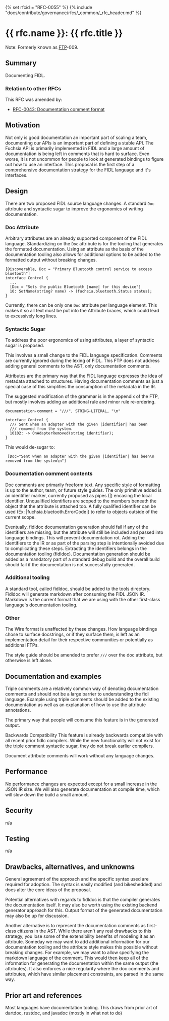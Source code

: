 {% set rfcid = "RFC-0055" %}
{% include "docs/contribute/governance/rfcs/_common/_rfc_header.md" %}
# {{ rfc.name }}: {{ rfc.title }}
<!-- SET the `rfcid` VAR ABOVE. DO NOT EDIT ANYTHING ELSE ABOVE THIS LINE. -->

Note: Formerly known as [FTP](../deprecated-ftp-process.md)-009.

## Summary

Documenting FIDL.

### Relation to other RFCs

This RFC was amended by:

* [RFC-0043: Documentation comment format](0043_documentation_comment_format.md)

## Motivation

Not only is good documentation an important part of scaling a team, documenting
our APIs is an important part of defining a stable API. The Fuchsia API is
primarily implemented in FIDL and a large amount of documentation is being left
in comments that is hard to surface. Even worse, it is not uncommon for people
to look at generated bindings to figure out how to use an interface. This
proposal is the first step of a comprehensive documentation strategy for the
FIDL language and it's interfaces.

## Design

There are two proposed FIDL source language changes. A standard `Doc` attribute
and syntactic sugar to improve the ergonomics of writing documentation.

### Doc Attribute

Arbitrary attributes are an already supported component of the FIDL language.
Standardizing on the `Doc` attribute is for the tooling that generates the
formated documentation. Using an attribute as the basis of the documentation
tooling also allows for additional options to be added to the formatted output
without breaking changes.


```FIDL
[Discoverable, Doc = "Primary Bluetooth control service to access bluetooth"]
interface Control {
  ...
  [Doc = "Sets the public Bluetooth |name| for this device"]
  10: SetName(string? name) -> (fuchsia.bluetooth.Status status);
}
```

Currently, there can be only one `Doc` attribute per language element. This
makes it so all text must be put into the Attribute braces, which could lead to
excessively long lines.

### Syntactic Sugar

To address the poor ergonomics of using attributes, a layer of syntactic sugar
is proposed.

This involves a small change to the FIDL language specification. Comments are
currently ignored during the lexing of FIDL. This FTP does not address adding
general comments to the AST, only documentation comments.

Attributes are the primary way that the FIDL language expresses the idea of
metadata attached to structures. Having documentation comments as just a special
case of this simplifies the consumption of the metadata in the IR.

The suggested modification of the grammar is in the appendix of the FTP, but
mostly involves adding an additional rule and minor rule re-ordering.

``` documentation-comment = "///", STRING-LITERAL, "\n" ```

```
interface Control {
  /// Sent when an adapter with the given |identifier| has been
  /// removed from the system.
  10102: -> OnAdapterRemoved(string identifier);
}

```

This would de-sugar to:

```
 [Doc="Sent when an adapter with the given |identifier| has been\n removed from the system\n"]
```

### Documentation comment contents

Doc comments are primarily freeform text. Any specific style of formatting is up
to the author, team, or future style guides. The only primitive added is an
identifier marker, currently proposed as pipes (|) encasing the local
identifier. Unqualified identifiers are scoped to the members beneath the object
that the attribute is attached too. A fully qualified identifier can be used
(Ex: |fuchsia.bluetooth.ErrorCode|) to refer to objects outside of the current
scope.

Eventually, fidldoc documentation generation should fail if any of the
identifiers are missing, but the attribute will still be included and passed
into language bindings. This will prevent documentation rot. Adding the
identifiers to the IR or as part of the parsing step is intentionally avoided
due to complicating these steps. Extracting the identifiers belongs in the
documentation tooling (fidldoc). Documentation generation should be added as a
mandatory part of a standard debug build and the overall build should fail if
the documentation is not successfully generated.

### Additional tooling

A standard tool, called fidldoc, should be added to the tools directory. Fidldoc
will generate markdown after consuming the FIDL JSON IR. Markdown is the current
format that we are using with the other first-class language's documentation
tooling.

### Other

The Wire format is unaffected by these changes. How language bindings chose to
surface docstrings, or if they surface them, is left as an implementation detail
for their respective communities or potentially as additional FTPs.

The style guide should be amended to prefer `///` over the doc attribute, but
otherwise is left alone.

## Documentation and examples

Triple comments are a relatively common way of  denoting documentation comments
and should not be a large barrier to understanding the fidl language. Example
using triple comments should be added to the existing documentation as well as
an explanation of how to use the attribute annotations.

The primary way that people will consume this feature is in the generated
output.

Backwards Compatibility This feature is already backwards compatible with all
recent prior fidlc compilers. While the new functionality will not exist for the
triple comment syntactic sugar, they do not break earlier compilers.

Document attribute comments will work without any language changes.

## Performance

No performance changes are expected except for a small increase in the JSON IR
size. We will also generate documentation at compile time, which will slow down
the build a small amount.

## Security

n/a

## Testing

n/a

## Drawbacks, alternatives, and unknowns

General agreement of the approach and the specific syntax used are required for
adoption. The syntax is easily modified (and bikeshedded) and does alter the
core ideas of the proposal.

Potential alternatives with regards to fidldoc is that the compiler generates
the documentation itself. It may also be worth using the existing backend
generator approach for this. Output format of the generated documentation may
also be up for discussion.

Another alternative is to represent the documentation comments as first-class
citizens in the AST. While there aren't any real drawbacks to this strategy, you
lose some of the extensibility benefits of modeling it as an attribute. Someday
we may want to add additional information for our documentation tooling and the
attribute style makes this possible without breaking changes. For example, we
may want to allow specifying the markdown language of the comment. This would
then keep all of the information for generating the documentation within the
same output (the attributes). It also enforces a nice regularity where the doc
comments and attributes, which have similar placement constraints, are parsed in
the same way.

## Prior art and references

Most languages have documentation tooling. This draws from prior art of dartdoc,
rustdoc, and javadoc (mostly in what not to do)
